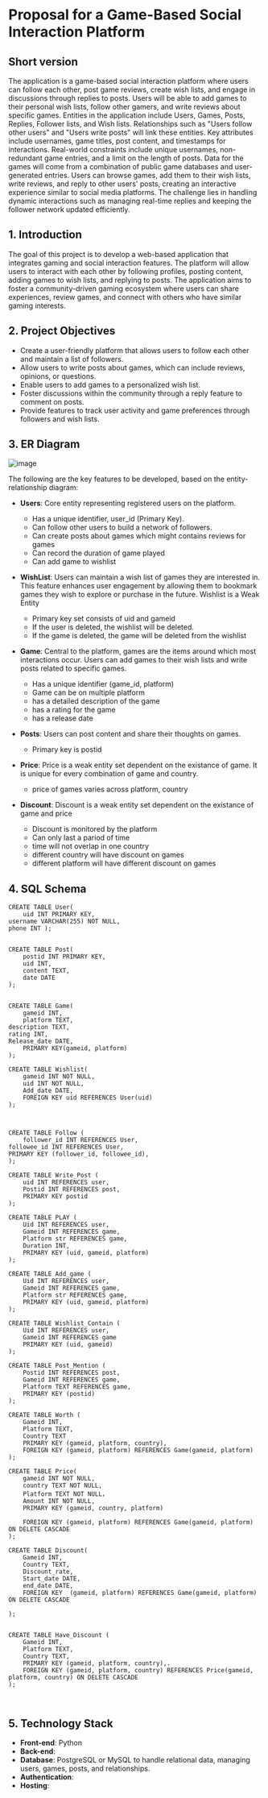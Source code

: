 # Proposal for a Game-Based Social Interaction Platform

## Short version
The application is a game-based social interaction platform where users can follow each other, post game reviews, create wish lists, and engage in discussions through replies to posts. Users will be able to add games to their personal wish lists, follow other gamers, and write reviews about specific games. Entities in the application include Users, Games, Posts, Replies, Follower lists, and Wish lists. Relationships such as "Users follow other users" and "Users write posts" will link these entities. Key attributes include usernames, game titles, post content, and timestamps for interactions. Real-world constraints include unique usernames, non-redundant game entries, and a limit on the length of posts. Data for the games will come from a combination of public game databases and user-generated entries. Users can browse games, add them to their wish lists, write reviews, and reply to other users' posts, creating an interactive experience similar to social media platforms. The challenge lies in handling dynamic interactions such as managing real-time replies and keeping the follower network updated efficiently.

## 1. Introduction

The goal of this project is to develop a web-based application that integrates gaming and social interaction features. The platform will allow users to interact with each other by following profiles, posting content, adding games to wish lists, and replying to posts. The application aims to foster a community-driven gaming ecosystem where users can share experiences, review games, and connect with others who have similar gaming interests.

## 2. Project Objectives

- Create a user-friendly platform that allows users to follow each other and maintain a list of followers.
- Allow users to write posts about games, which can include reviews, opinions, or questions.
- Enable users to add games to a personalized wish list.
- Foster discussions within the community through a reply feature to comment on posts.
- Provide features to track user activity and game preferences through followers and wish lists.

## 3. ER Diagram

![image](https://github.com/user-attachments/assets/a9e9e89a-6d69-4a72-8f4c-93ad429f00b6)

The following are the key features to be developed, based on the entity-relationship diagram:

- **Users**: Core entity representing registered users on the platform.
  - Has a unique identifier, user_id (Primary Key).
  - Can follow other users to build a network of followers.
  - Can create posts about games which might contains reviews for games
  - Can record the duration of game played
  - Can add game to wishlist

- **WishList**: Users can maintain a wish list of games they are interested in. This feature enhances user engagement by allowing them to bookmark games they wish to explore or purchase in the future. Wishlist is a Weak Entity
  - Primary key set consists of uid and gameid
  - If the user is deleted, the wishlist will be deleted.
  - If the game is deleted, the game will be deleted from the wishlist

- **Game**: Central to the platform, games are the items around which most interactions occur. Users can add games to their wish lists and write posts related to specific games.
  - Has a unique identifier (game_id, platform)
  - Game can be on multiple platform
  - has a detailed description of the game
  - has a rating for the game
  - has a release date


- **Posts**: Users can post content and share their thoughts on games.
  - Primary key is postid
    
- **Price**: Price is a weak entity set dependent on the existance of game. It is unique for every combination of game and country.
  - price of games varies across platform, country

- **Discount**: Discount is a weak entity set dependent on the existance of game and price
  - Discount is monitored by the platform
  - Can only last a pariod of time
  - time will not overlap in one country
  - different country will have discount on games
  - different platform will have different discount on games
## 4. SQL Schema
```
CREATE TABLE User(
	uid INT PRIMARY KEY, 
username VARCHAR(255) NOT NULL,
phone INT );


CREATE TABLE Post(
	postid INT PRIMARY KEY,
	uid INT,
	content TEXT,
	date DATE
);


CREATE TABLE Game(
	gameid INT,
	platform TEXT,
description TEXT,
rating INT,
Release_date DATE, 
	PRIMARY KEY(gameid, platform)
);

CREATE TABLE Wishlist(
	gameid INT NOT NULL, 
	uid INT NOT NULL, 
	Add_date DATE,
	FOREIGN KEY uid REFERENCES User(uid)
);



CREATE TABLE Follow (
	follower_id INT REFERENCES User, 
followee_id INT REFERENCES User,
PRIMARY KEY (follower_id, followee_id), 
);

CREATE TABLE Write_Post (
	uid INT REFERENCES user,
	Postid INT REFERENCES post,
	PRIMARY KEY postid
);

CREATE TABLE PLAY (
	Uid INT REFERENCES user,
	Gameid INT REFERENCES game,
	Platform str REFERENCES game,
	Duration INT,
	PRIMARY KEY (uid, gameid, platform)
);

CREATE TABLE Add_game (
	Uid INT REFERENCES user,
	Gameid INT REFERENCES game,
	Platform str REFERENCES game,
	PRIMARY KEY (uid, gameid, platform)
);

CREATE TABLE Wishlist_Contain (
	Uid INT REFERENCES user,
	Gameid INT REFERENCES game
	PRIMARY KEY (uid, gameid)
);

CREATE TABLE Post_Mention (
	Postid INT REFERENCES post,
	Gameid INT REFERENCES game,
	Platform TEXT REFERENCES game,
	PRIMARY KEY (postid)
);

CREATE TABLE Worth (
	Gameid INT,
	Platform TEXT,
	Country TEXT
	PRIMARY KEY (gameid, platform, country),
	FOREIGN KEY (gameid, platform) REFERENCES Game(gameid, platform)
);

CREATE TABLE Price(
	gameid INT NOT NULL,
	country TEXT NOT NULL,
	Platform TEXT NOT NULL，
	Amount INT NOT NULL,
	PRIMARY KEY (gameid, country, platform)
	
	FOREIGN KEY (gameid, platform) REFERENCES Game(gameid, platform)  ON DELETE CASCADE
);

CREATE TABLE Discount(
	Gameid INT,
	Country TEXT,
	Discount_rate,
	Start_date DATE,
	end_date DATE,
	FOREIGN KEY  (gameid, platform) REFERENCES Game(gameid, platform)  ON DELETE CASCADE

);


CREATE TABLE Have_Discount (
	Gameid INT,
	Platform TEXT,
	Country TEXT,
	PRIMARY KEY (gameid, platform, country),.
	FOREIGN KEY (gameid, platform, country) REFERENCES Price(gameid, platform, country) ON DELETE CASCADE
);



```



## 5. Technology Stack

- **Front-end**: Python
- **Back-end**: 
- **Database**: PostgreSQL or MySQL to handle relational data, managing users, games, posts, and relationships.
- **Authentication**: 
- **Hosting**: 



